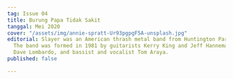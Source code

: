 ```yaml
---
tag: Issue 04
title: Burung Papa Tidak Sakit
tanggal: Mei 2020
cover: "/assets/img/annie-spratt-Ur93pgpgF5A-unsplash.jpg"
editorial: Slayer was an American thrash metal band from Huntington Park, California.
  The band was formed in 1981 by guitarists Kerry King and Jeff Hanneman, drummer
  Dave Lombardo, and bassist and vocalist Tom Araya.
published: false

---
```

